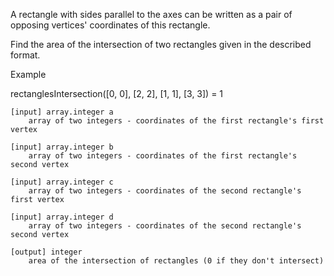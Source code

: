 

A rectangle with sides parallel to the axes can be written as a pair of opposing vertices' coordinates of this rectangle.

Find the area of the intersection of two rectangles given in the described format.

Example

rectanglesIntersection([0, 0], [2, 2], [1, 1], [3, 3]) = 1

    [input] array.integer a
        array of two integers - coordinates of the first rectangle's first vertex

    [input] array.integer b
        array of two integers - coordinates of the first rectangle's second vertex

    [input] array.integer c
        array of two integers - coordinates of the second rectangle's first vertex

    [input] array.integer d
        array of two integers - coordinates of the second rectangle's second vertex

    [output] integer
        area of the intersection of rectangles (0 if they don't intersect)
